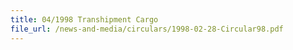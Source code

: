 ```yaml
---
title: 04/1998 Transhipment Cargo
file_url: /news-and-media/circulars/1998-02-28-Circular98.pdf
---
```

